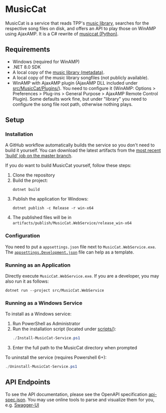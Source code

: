 # MusicCat

MusicCat is a service that reads TPP's [music library](https://github.com/twitchplayspokemon/musiclibrary),
searches for the respective song files on disk, and offers an API to play those on WinAMP using AjaxAMP.
It is a C# rewrite of [musiccat (Python)](https://github.com/twitchPlaysPokemon/musiccat).

## Requirements

- Windows (required for WinAMP)
- .NET 8.0 SDK
- A local copy of the [music library (metadata)](https://github.com/twitchplayspokemon/musiclibrary).
- A local copy of the music library songfiles (not publicly available).
- WinAMP with AjaxAMP plugin (AjaxAMP DLL included under [src/MusicCat/Plugins/](src/MusicCat/Plugins)).
  You need to configure it (WinAMP: Options > Preferences > Plug-ins > General Purpose > AjaxAMP Remote Control Plugin).
  Some defaults work fine, but under "library" you need to configure the song file root path, otherwise nothing plays.

## Setup

### Installation

A GitHub workflow automatically builds the service so you don't need to build it yourself.
You can download the latest artifacts from the [most recent 'build' job on the master branch](https://github.com/TwitchPlaysPokemon/musiccat-cs/actions/workflows/build.yml?query=branch%3Amaster).

If you do want to build MusicCat yourself, follow these steps:

1. Clone the repository
2. Build the project:
   ```shell
   dotnet build
   ```
3. Publish the application for Windows:
   ```shell
   dotnet publish -c Release -r win-x64
   ```
4. The published files will be in `artifacts/publish/MusicCat.WebService/release_win-x64`

### Configuration

You need to put a `appsettings.json` file next to `MusicCat.WebService.exe`.
The [`appsettings.Development.json`](src/MusicCat.WebService/appsettings.Development.json) file can help as a template.

### Running as an Application

Directly execute `MusicCat.WebService.exe`.
If you are a developer, you may also run it as follows:

```shell
dotnet run --project src/MusicCat.WebService
```

### Running as a Windows Service

To install as a Windows service:

1. Run PowerShell as Administrator
2. Run the installation script (located under [scripts/](scripts)):
   ```powershell
   ./Install-MusicCat-Service.ps1
   ```
3. Enter the full path to the MusicCat directory when prompted

To uninstall the service (requires Powershell 6+):

```powershell
./Uninstall-MusicCat-Service.ps1
```

## API Endpoints

To see the API documentation, please see the OpenAPI specification [api-spec.json](api-spec.json).
You may use online tools to parse and visualize them for you, e.g. [Swagger-UI](https://petstore.swagger.io?url=https://raw.githubusercontent.com/TwitchPlaysPokemon/musiccat-cs/refs/heads/master/api-spec.json)
